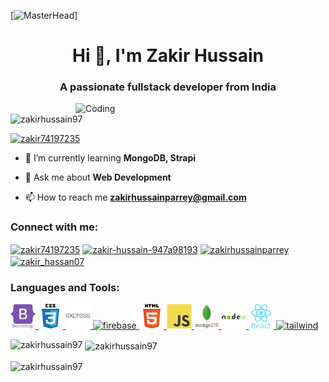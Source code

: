 [![MasterHead](https://theacemakers.com/wp-content/uploads/2020/05/coustom-web.gif )]
<h1 align="center">Hi 👋, I'm Zakir Hussain</h1>
<h3 align="center">A passionate fullstack developer from India</h3>
<img align="right" alt="Coding" width="400" src="https://camo.githubusercontent.com/cae12fddd9d6982901d82580bdf321d81fb299141098ca1c2d4891870827bf17/68747470733a2f2f6d69726f2e6d656469756d2e636f6d2f6d61782f313336302f302a37513379765349765f7430696f4a2d5a2e676966">


<p align="left"> <img src="https://komarev.com/ghpvc/?username=zakirhussain97&label=Profile%20views&color=0e75b6&style=flat" alt="zakirhussain97" /> </p>

<p align="left"> <a href="https://twitter.com/zakir74197235" target="blank"><img src="https://img.shields.io/twitter/follow/zakir74197235?logo=twitter&style=for-the-badge" alt="zakir74197235" /></a> </p>

- 🌱 I’m currently learning **MongoDB, Strapi**

- 💬 Ask me about **Web Development**

- 📫 How to reach me **zakirhussainparrey@gmail.com**

<h3 align="left">Connect with me:</h3>
<p align="left">
<a href="https://twitter.com/zakir74197235" target="blank"><img align="center" src="https://raw.githubusercontent.com/rahuldkjain/github-profile-readme-generator/master/src/images/icons/Social/twitter.svg" alt="zakir74197235" height="30" width="40" /></a>
<a href="https://linkedin.com/in/zakir-hussain-947a98193" target="blank"><img align="center" src="https://raw.githubusercontent.com/rahuldkjain/github-profile-readme-generator/master/src/images/icons/Social/linked-in-alt.svg" alt="zakir-hussain-947a98193" height="30" width="40" /></a>
<a href="https://fb.com/zakirhussainparrey" target="blank"><img align="center" src="https://raw.githubusercontent.com/rahuldkjain/github-profile-readme-generator/master/src/images/icons/Social/facebook.svg" alt="zakirhussainparrey" height="30" width="40" /></a>
<a href="https://instagram.com/zakir_hassan07" target="blank"><img align="center" src="https://raw.githubusercontent.com/rahuldkjain/github-profile-readme-generator/master/src/images/icons/Social/instagram.svg" alt="zakir_hassan07" height="30" width="40" /></a>
</p>

<h3 align="left">Languages and Tools:</h3>
<p align="left"> <a href="https://getbootstrap.com" target="_blank" rel="noreferrer"> <img src="https://raw.githubusercontent.com/devicons/devicon/master/icons/bootstrap/bootstrap-plain-wordmark.svg" alt="bootstrap" width="40" height="40"/> </a> <a href="https://www.w3schools.com/css/" target="_blank" rel="noreferrer"> <img src="https://raw.githubusercontent.com/devicons/devicon/master/icons/css3/css3-original-wordmark.svg" alt="css3" width="40" height="40"/> </a> <a href="https://expressjs.com" target="_blank" rel="noreferrer"> <img src="https://raw.githubusercontent.com/devicons/devicon/master/icons/express/express-original-wordmark.svg" alt="express" width="40" height="40"/> </a> <a href="https://firebase.google.com/" target="_blank" rel="noreferrer"> <img src="https://www.vectorlogo.zone/logos/firebase/firebase-icon.svg" alt="firebase" width="40" height="40"/> </a> <a href="https://www.w3.org/html/" target="_blank" rel="noreferrer"> <img src="https://raw.githubusercontent.com/devicons/devicon/master/icons/html5/html5-original-wordmark.svg" alt="html5" width="40" height="40"/> </a> <a href="https://developer.mozilla.org/en-US/docs/Web/JavaScript" target="_blank" rel="noreferrer"> <img src="https://raw.githubusercontent.com/devicons/devicon/master/icons/javascript/javascript-original.svg" alt="javascript" width="40" height="40"/> </a> <a href="https://www.mongodb.com/" target="_blank" rel="noreferrer"> <img src="https://raw.githubusercontent.com/devicons/devicon/master/icons/mongodb/mongodb-original-wordmark.svg" alt="mongodb" width="40" height="40"/> </a> <a href="https://nodejs.org" target="_blank" rel="noreferrer"> <img src="https://raw.githubusercontent.com/devicons/devicon/master/icons/nodejs/nodejs-original-wordmark.svg" alt="nodejs" width="40" height="40"/> </a> <a href="https://reactjs.org/" target="_blank" rel="noreferrer"> <img src="https://raw.githubusercontent.com/devicons/devicon/master/icons/react/react-original-wordmark.svg" alt="react" width="40" height="40"/> </a> <a href="https://tailwindcss.com/" target="_blank" rel="noreferrer"> <img src="https://www.vectorlogo.zone/logos/tailwindcss/tailwindcss-icon.svg" alt="tailwind" width="40" height="40"/> </a> </p>

<p><img align="left" src="https://github-readme-stats.vercel.app/api/top-langs?username=zakirhussain97&show_icons=true&locale=en&layout=compact" alt="zakirhussain97" /></p>

<p>&nbsp;<img align="center" src="https://github-readme-stats.vercel.app/api?username=zakirhussain97&show_icons=true&locale=en" alt="zakirhussain97" /></p>

<p><img align="center" src="https://github-readme-streak-stats.herokuapp.com/?user=zakirhussain97&" alt="zakirhussain97" /></p>
